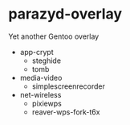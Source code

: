 # parazyd-overlay
Yet another Gentoo overlay

* app-crypt
	* steghide
	* tomb
* media-video
	* simplescreenrecorder
* net-wireless
	* pixiewps
	* reaver-wps-fork-t6x
